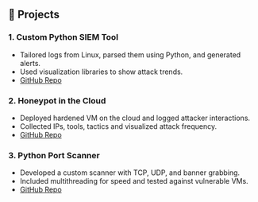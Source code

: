 
## 📁 Projects

### 1. Custom Python SIEM Tool
- Tailored logs from Linux, parsed them using Python, and generated alerts.
- Used visualization libraries to show attack trends.
- [GitHub Repo](https://github.com/WENWA444/python-siem)

### 2. Honeypot in the Cloud
- Deployed hardened VM on the cloud and logged attacker interactions.
- Collected IPs, tools, tactics and visualized attack frequency.
- [GitHub Repo](https://github.com/WENWA444/honeypot)

### 3. Python Port Scanner
- Developed a custom scanner with TCP, UDP, and banner grabbing.
- Included multithreading for speed and tested against vulnerable VMs.
- [GitHub Repo](https://github.com/WENWA444/port-scanner)
